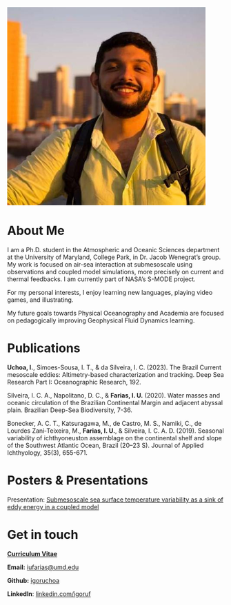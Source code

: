 <img src="assets/igoruf_photo.jpeg" alt="Igors Headshot"/>

# About Me

I am a Ph.D. student in the Atmospheric and Oceanic Sciences department at the University of Maryland, College Park, in Dr. Jacob Wenegrat’s group. My work is focused on air-sea interaction at submesoscale using observations and coupled model simulations, more precisely on current and thermal feedbacks. I am currently part of NASA’s S-MODE project. 

For my personal interests, I enjoy learning new languages, playing video games, and illustrating. 

My future goals towards Physical Oceanography and Academia are focused on pedagogically improving Geophysical Fluid Dynamics learning.


# Publications

**Uchoa, I.**, Simoes-Sousa, I. T., & da Silveira, I. C. (2023). The Brazil Current mesoscale eddies: Altimetry-based characterization and tracking. Deep Sea Research Part I: Oceanographic Research, 192.

Silveira, I. C. A., Napolitano, D. C., & **Farias, I. U.** (2020). Water masses and oceanic circulation of the Brazilian Continental Margin and adjacent abyssal plain. Brazilian Deep-Sea Biodiversity, 7-36.

Bonecker, A. C. T., Katsuragawa, M., de Castro, M. S., Namiki, C., de Lourdes Zani‐Teixeira, M., **Farias, I. U.**, & Silveira, I. C. A. D. (2019). Seasonal variability of ichthyoneuston assemblage on the continental shelf and slope of the Southwest Atlantic Ocean, Brazil (20–23 S). Journal of Applied Ichthyology, 35(3), 655-671.

# Posters & Presentations
Presentation: [Submesoscale sea surface temperature variability as a sink of
eddy energy in a coupled model](./assets/Ocean_Lunch_Seminar_.pdf)


# Get in touch
[**Curriculum Vitae**](./assets/Igor_s_CV.pdf)

**Email:** iufarias@umd.edu

**Github:** [igoruchoa](https://github.com/igoruchoa)

**LinkedIn**: [linkedin.com/igoruf](https://www.linkedin.com/in/igoruf/)
